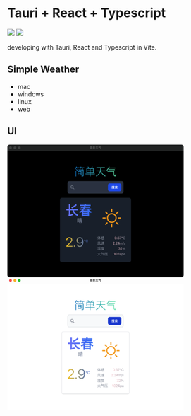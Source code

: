 # Tauri + React + Typescript
<img src="https://img.shields.io/tokei/lines/github/lyuly/simpleWeather"> <img src="https://img.shields.io/github/last-commit/lyuly/simpleWeather">

developing with Tauri, React and Typescript in Vite.

## Simple Weather
- mac
- windows
- linux
- web

## UI
<img src="./moon.png" style="width: 400px; height: 300px;" align="center"/><img src="./sun.png" style="width: 400px; height: 300px;" align="center"/>
